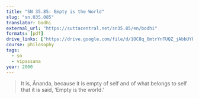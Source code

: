 ```yaml
---
title: "SN 35.85: Empty is the World"
slug: "sn.035.085"
translator: bodhi
external_url: "https://suttacentral.net/sn35.85/en/bodhi"
formats: [pdf]
drive_links: ["https://drive.google.com/file/d/1OC8q_6mtrYnTUQZ_jAbbUYPfN3VrJ5W5"]
course: philosophy
tags:
  - sn
  - vipassana
year: 2000
---
```


> It is, Ānanda, because it is empty of self and of what belongs to self that it is said, ‘Empty is the world.’
